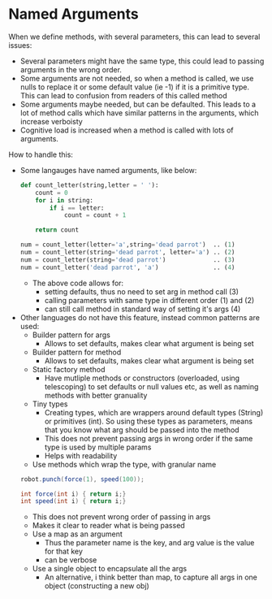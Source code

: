 # Named Arguments

When we define methods, with several parameters, this can lead to several issues:
* Several parameters might have the same type, this could lead to passing arguments in the wrong order.
* Some arguments are not needed, so when a method is called, we use nulls to replace it or some default value (ie -1) if it is a primitive type. This can lead to confusion from readers of this called method
* Some arguments maybe needed, but can be defaulted. This leads to a lot of method calls which have similar patterns in the arguments, which increase verboisty
* Cognitive load is increased when a method is called with lots of arguments.

How to handle this:
* Some langauges have named arguments, like below:
  ```python
  def count_letter(string,letter = ' '):
      count = 0
      for i in string:
          if i == letter:
              count = count + 1

      return count

  num = count_letter(letter='a',string='dead parrot')  .. (1)
  num = count_letter(string='dead parrot', letter='a') .. (2)
  num = count_letter(string='dead parrot')             .. (3)
  num = count_letter('dead parrot', 'a')               .. (4)
  ```
  * The above code allows for:
    *  setting defaults, thus no need to set arg in method call (3)
    *  calling parameters with same type in different order (1) and (2)
    *  can still call method in standard way of setting it's args (4)
* Other languages do not have this feature, instead common patterns are used:
  * Builder pattern for args
    * Allows to set defaults, makes clear what argument is being set
  * Builder pattern for method
    * Allows to set defaults, makes clear what argument is being set
  * Static factory method
    * Have mutliple methods or constructors (overloaded, using telescoping) to set defaults or null values etc, as well as naming methods with better granuality
  * Tiny types
    * Creating types, which are wrappers around default types (String) or primitives (int). So using these types as parameters, means that you know what arg should be passed into the method
    * This does not prevent passing args in wrong order if the same type is used by multiple params
    * Helps with readability
  * Use methods which wrap the type, with granular name
  ```java
  robot.punch(force(1), speed(100));

  int force(int i) { return i;}
  int speed(int i) { return i;}
  ```
    * This does not prevent wrong order of passing in args
    * Makes it clear to reader what is being passed
  * Use a map as an argument
    * Thus the parameter name is the key, and arg value is the value for that key
    * can be verbose
  * Use a single object to encapsulate all the args
    * An alternative, i think better than map, to capture all args in one object (constructing a new obj)
